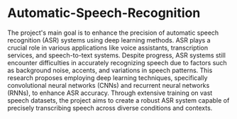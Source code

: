 # Automatic-Speech-Recognition

The project's main goal is to enhance the precision of automatic speech recognition (ASR) systems using deep learning methods. ASR plays a crucial role in various applications like voice assistants, transcription services, and speech-to-text systems. Despite progress, ASR systems still encounter difficulties in accurately recognizing speech due to factors such as background noise, accents, and variations in speech patterns. This research proposes employing deep learning techniques, specifically convolutional neural networks (CNNs) and recurrent neural networks (RNNs), to enhance ASR accuracy. Through extensive training on vast speech datasets, the project aims to create a robust ASR system capable of precisely transcribing speech across diverse conditions and contexts.

